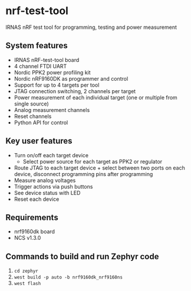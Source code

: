 # nrf-test-tool
IRNAS nRF test tool for programming, testing and power measurement

## System features
* IRNAS nRF-test-tool board
* 4 channel FTDI UART
* Nordic PPK2 power profiling kit
* Nordic nRF9160DK as programmer and control
* Support for up to 4 targets per tool
* JTAG connection switching, 2 channels per target
* Power measurement of each individual target (one or multiple from single source)
* Analog measurement channels
* Reset channels
* Python API for control

## Key user features
* Turn on/off each target device
  * Select power source for each target as PPK2 or regulator
* Route JTAG to each target device + select between two ports on each device, disconnect programming pins after programming
* Measure analog voltages
* Trigger actions via push buttons
* See device status with LED
* Reset each device


## Requirements
* nrf9160dk board
* NCS v1.3.0

## Commands to build and run Zephyr code
1. `cd zephyr`
1. `west build -p auto -b nrf9160dk_nrf9160ns`
2. `west flash`
